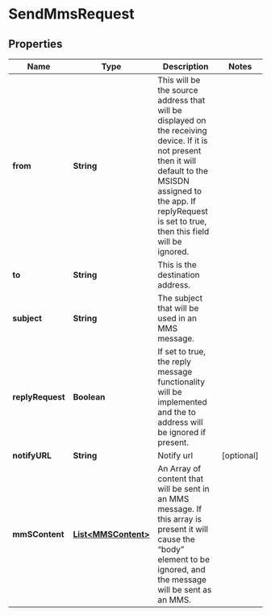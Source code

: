 
# SendMmsRequest

## Properties
Name | Type | Description | Notes
------------ | ------------- | ------------- | -------------
**from** | **String** | This will be the source address that will be displayed on the receiving device. If it is not present then it will default to the MSISDN assigned to the app. If replyRequest is set to true, then this field will be ignored. | 
**to** | **String** | This is the destination address. | 
**subject** | **String** | The subject that will be used in an MMS message. | 
**replyRequest** | **Boolean** | If set to true, the reply message functionality will be implemented and the to address will be ignored if present. | 
**notifyURL** | **String** | Notify url |  [optional]
**mmSContent** | [**List&lt;MMSContent&gt;**](MMSContent.md) | An Array of content that will be sent in an MMS message. If this array is present it will cause the “body” element to be ignored, and the message will be sent as an MMS. | 



